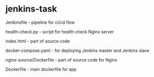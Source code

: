 # jenkins-task

Jenkinsfile - pipeline for ci/cd flow

health-check.py - script for health check Nginx server

index.html - part of source code

docker-compose.yaml - for deploying Jenkins master and Jenkins slave

nginx-source/Dockerfile - part of source code for Nginx

Dockerfile - main dockerfile for app
